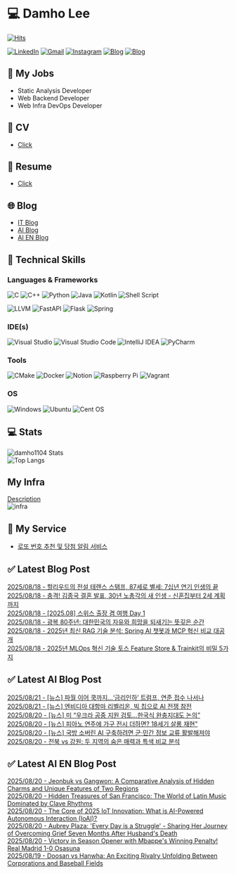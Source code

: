 
# 💻 Damho Lee

[![Hits](https://hits.seeyoufarm.com/api/count/incr/badge.svg?url=https%3A%2F%2Fgithub.com%2Fdamho1104&count_bg=%233D9CC8&title_bg=%23555555&icon=&icon_color=%23E7E7E7&title=hits&edge_flat=false)](https://hits.seeyoufarm.com)  

[![LinkedIn](https://img.shields.io/badge/Linkedin-%230077B5.svg?style=flat&logo=linkedin&logoColor=white)](https://www.linkedin.com/in/damho1104/)
[![Gmail](https://img.shields.io/badge/Gmail-D14836?style=flat&logo=gmail&logoColor=white)](mailto:damho1104@gmail.com)
[![Instagram](https://img.shields.io/badge/Instargram-%23E4405F.svg?style=flat&logo=Instagram&logoColor=white)](https://www.instagram.com/damho1104/)
[![Blog](https://img.shields.io/badge/Blog-%23000000.svg?style=flat&logo=Tistory&logoColor=white)](https://dmomo.co.kr/)
[![Blog](https://img.shields.io/badge/Blog-%23000000.svg?style=flat&logo=WordPress&logoColor=white)](https://blog.ai.dmomo.co.kr/)

## 📃 My Jobs
- Static Analysis Developer
- Web Backend Developer
- Web Infra DevOps Developer

## 📰 CV
- [Click](https://resume.dmomo.net/damho.lee/resume)  

## 📘 Resume
- [Click](https://damho1104.notion.site/8af3191b9815406d95708d9a0cea5a9e)  

## 🌐 Blog
- [IT Blog](https://dmomo.co.kr/)
- [AI Blog](https://blog.ai.dmomo.co.kr/)
- [AI EN Blog](https://ai.trend.dmomo.co.kr/)

## 💪 Technical Skills
### Languages & Frameworks
![C](https://img.shields.io/badge/c-%2300599C.svg?style=flat&logo=c&logoColor=white)
![C++](https://img.shields.io/badge/c++-%2300599C.svg?style=flat&logo=c%2B%2B&logoColor=white)
![Python](https://img.shields.io/badge/Python-3776AB.svg?&style=flat&logo=Python&logoColor=white)
![Java](https://img.shields.io/badge/java-%23ED8B00.svg?style=flat&logo=openjdk&logoColor=white)
![Kotlin](https://img.shields.io/badge/Kotlin-%237F52FF.svg?style=flat&logo=Kotlin&logoColor=white)
![Shell Script](https://img.shields.io/badge/Shell_script-%23121011.svg?style=flat&logo=gnu-bash&logoColor=white)  
  
![LLVM](https://img.shields.io/badge/LLVM/Clang-000B1D.svg?&style=flat&logo=LLVM&logoColor=white)
![FastAPI](https://img.shields.io/badge/FastAPI-005571?style=flat&logo=fastapi)
![Flask](https://img.shields.io/badge/Flask-%23000.svg?style=flat&logo=flask&logoColor=white)
![Spring](https://img.shields.io/badge/Springboot-%236DB33F.svg?style=flat&logo=spring&logoColor=white)
  
  
### IDE(s)
![Visual Studio](https://img.shields.io/badge/Visual%20Studio-5C2D91.svg?style=flat&logo=visual-studio&logoColor=white) 
![Visual Studio Code](https://img.shields.io/badge/Visual%20Studio%20Code-0078d7.svg?style=flat&logo=visual-studio-code&logoColor=white)
![IntelliJ IDEA](https://img.shields.io/badge/IntelliJIDEA-000000.svg?style=flat&logo=intellij-idea&logoColor=white) 
![PyCharm](https://img.shields.io/badge/PyCharm-143?style=flat&logo=pycharm&logoColor=black&color=black&labelColor=green) 


### Tools
![CMake](https://img.shields.io/badge/CMake-%23008FBA.svg?style=flat&logo=cmake&logoColor=white)
![Docker](https://img.shields.io/badge/docker-%230db7ed.svg?style=flat&logo=docker&logoColor=white)
![Notion](https://img.shields.io/badge/Notion-%23000000.svg?style=flat&logo=notion&logoColor=white)
![Raspberry Pi](https://img.shields.io/badge/-RaspberryPi-C51A4A?style=flat&logo=Raspberry-Pi)
![Vagrant](https://img.shields.io/badge/Vagrant-%231563FF.svg?style=flat&logo=vagrant&logoColor=white)


### OS
![Windows](https://img.shields.io/badge/Windows-0078D6?style=flat&logo=windows&logoColor=white)
![Ubuntu](https://img.shields.io/badge/Ubuntu-E95420?style=flat&logo=ubuntu&logoColor=white)
![Cent OS](https://img.shields.io/badge/Cent%20OS-002260?style=flat&logo=centos&logoColor=F0F0F0)


## :computer: Stats
![damho1104 Stats](https://github-readme-stats.vercel.app/api?username=damho1104&hide=issues&show_icons=true&show=prs_merged,prs_merged_percentage&theme=chartreuse-dark)  
![Top Langs](https://github-readme-stats.vercel.app/api/top-langs/?username=damho1104&layout=compact&theme=chartreuse-dark)


## My Infra
[Description](https://dmomo.co.kr/444)  
![infra](https://nextcloud.dmomo.net/apps/files_sharing/publicpreview/EtWDB9RaEXyf4FT?file=/&fileId=142416&x=6016&y=3384&a=true&etag=eee0bc0c4308201c786211582fdbc678)  





## 📣 My Service
- [로또 번호 추천 및 당첨 알림 서비스](https://lotto.dmomo.co.kr/)  


## ✅ Latest Blog Post

[2025/08/18 - 할리우드의 전설 테렌스 스탬프, 87세로 별세: 7십년 연기 인생의 끝](https://dmomo.co.kr/650) <br/>
[2025/08/18 - 충격! 김종국 결혼 발표, 30년 노총각의 새 인생 - 신혼집부터 2세 계획까지](https://dmomo.co.kr/649) <br/>
[2025/08/18 - [2025.08] 스위스 출장 겸 여행 Day 1](https://dmomo.co.kr/648) <br/>
[2025/08/18 - 광복 80주년: 대한민국의 자유와 희망을 되새기는 뜻깊은 순간](https://dmomo.co.kr/647) <br/>
[2025/08/18 - 2025년 최신 RAG 기술 분석: Spring AI 챗봇과 MCP 혁신 비교 대공개](https://dmomo.co.kr/646) <br/>
[2025/08/18 - 2025년 MLOps 혁신 기술 토스 Feature Store &amp; Trainkit의 비밀 5가지](https://dmomo.co.kr/645) <br/>

## ✅ Latest AI Blog Post
[2025/08/21 - [뉴스] 파월 이어 쿡까지…‘금리인하’ 트럼프, 연준 접수 나서나](https://blog.ai.dmomo.co.kr/news/8430) <br/>
[2025/08/21 - [뉴스] 엔비디아 대항마 리벨리온, 빅 칩으로 AI 전쟁 참전](https://blog.ai.dmomo.co.kr/news/8427) <br/>
[2025/08/20 - [뉴스] 미 “우크라 공중 지원 검토…한국식 완충지대도 논의”](https://blog.ai.dmomo.co.kr/news/8424) <br/>
[2025/08/20 - [뉴스] 피아노 연주에 가구 전시 더하면? 18세기 살롱 재현”](https://blog.ai.dmomo.co.kr/news/8421) <br/>
[2025/08/20 - [뉴스] 국방 소버린 AI 구축하려면 군·민간 정보 교류 활발해져야](https://blog.ai.dmomo.co.kr/news/8418) <br/>
[2025/08/20 - 전북 vs 강원: 두 지역의 숨은 매력과 특색 비교 분석](https://blog.ai.dmomo.co.kr/trend/8415) <br/>

## ✅ Latest AI EN Blog Post
[2025/08/20 - Jeonbuk vs Gangwon: A Comparative Analysis of Hidden Charms and Unique Features of Two Regions](https://ai.trend.dmomo.co.kr/2025/08/jeonbuk-vs-gangwon-comparative-analysis.html) <br/>
[2025/08/20 - Hidden Treasures of San Francisco: The World of Latin Music Dominated by Clave Rhythms](https://ai.trend.dmomo.co.kr/2025/08/hidden-treasures-of-san-francisco-world.html) <br/>
[2025/08/20 - The Core of 2025 IoT Innovation: What is AI-Powered Autonomous Interaction (IoAI)?](https://ai.trend.dmomo.co.kr/2025/08/the-core-of-2025-iot-innovation-what-is.html) <br/>
[2025/08/20 - Aubrey Plaza: 'Every Day is a Struggle' - Sharing Her Journey of Overcoming Grief Seven Months After Husband's Death](https://ai.trend.dmomo.co.kr/2025/08/aubrey-plaza-every-day-is-struggle.html) <br/>
[2025/08/20 - Victory in Season Opener with Mbappe's Winning Penalty! Real Madrid 1-0 Osasuna](https://ai.trend.dmomo.co.kr/2025/08/victory-in-season-opener-with-mbappes.html) <br/>
[2025/08/19 - Doosan vs Hanwha: An Exciting Rivalry Unfolding Between Corporations and Baseball Fields](https://ai.trend.dmomo.co.kr/2025/08/doosan-vs-hanwha-exciting-rivalry.html) <br/>
